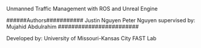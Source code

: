 Unmanned Traffic Management with ROS and Unreal Engine

######Authors########### Justin Nguyen Peter Nguyen supervised by: Mujahid Abdulrahim ########################

Developed by: University of Missouri-Kansas City FAST Lab